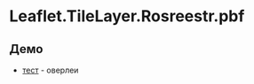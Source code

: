 # Leaflet.TileLayer.Rosreestr.pbf

Демо
------
  * [тест](https://originalsin.github.io/Leaflet.TileLayer.Rosreestr.pbf/public/index.html) - оверлеи
